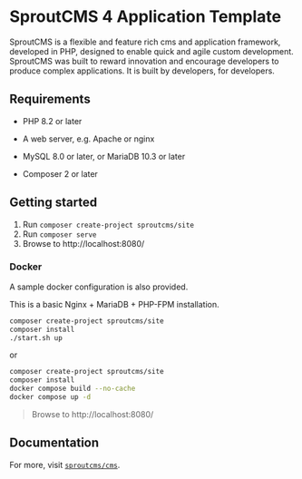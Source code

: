 SproutCMS 4 Application Template
================================

SproutCMS is a flexible and feature rich cms and application framework, developed in PHP,
designed to enable quick and agile custom development. SproutCMS was built to reward
innovation and encourage developers to produce complex applications.
It is built by developers, for developers.


Requirements
------------

* PHP 8.2 or later

* A web server, e.g. Apache or nginx

* MySQL 8.0 or later, or MariaDB 10.3 or later

* Composer 2 or later


Getting started
---------------

1. Run `composer create-project sproutcms/site`
2. Run `composer serve`
3. Browse to http://localhost:8080/


### Docker

A sample docker configuration is also provided.

This is a basic Nginx + MariaDB + PHP-FPM installation.

```sh
composer create-project sproutcms/site
composer install
./start.sh up
```

or

```sh
composer create-project sproutcms/site
composer install
docker compose build --no-cache
docker compose up -d
```

> Browse to http://localhost:8080/


Documentation
-------------

For more, visit [`sproutcms/cms`](https://github.com/Karmabunny/sprout3).

